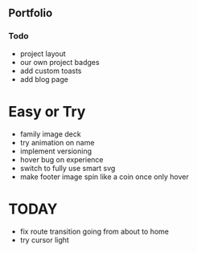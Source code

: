 ## Portfolio

### Todo

- project layout
- our own project badges
- add custom toasts
- add blog page

# Easy or Try

- family image deck
- try animation on name
- implement versioning
- hover bug on experience
- switch to fully use smart svg
- make footer image spin like a coin once only hover

# TODAY

- fix route transition going from about to home
- try cursor light
